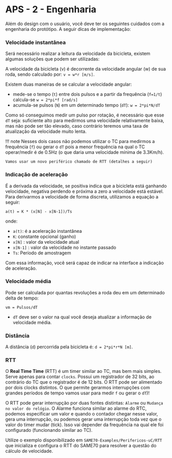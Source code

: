 # APS - 2 - Engenharia

Além do design com o usuário, você deve ter os seguintes cuidados com a
engenharia do protótipo. A seguir dicas de implementação:

### Velocidade instantânea 

Será necessário realizar a leitura da velocidade da bicicleta, existem algumas
soluções que podem ser utilizadas:

A velocidade da bicicleta (v) é decorrente da velocidade angular (w) de sua
roda, sendo calculado por: `v = w*r [m/s]`.

Existem duas maneiras de se calcular a velocidade angular: 

- mede-se o tempo (`t`) entre dois pulsos e a partir da frequência (`f=1/t`) calcula-se `w = 2*pi*f [rad/s]`
- acumula-se pulsos (`N`) em um determinado tempo (`dT`): `w = 2*pi*N/dT`

Como só conseguimos medir um pulso por rotação, é necessário que esse `dT` seja:
suficiente alto  para medirmos uma velocidade relativamente baixa, mas não pode
ser tão elevado, caso contrário teremos uma taxa de atualização da velocidade muito lenta.

!!! note
    Nesses dois casos não podemos utilizar o TC para medirmos a frequência (`f`) ou
    gerar o `dT` pois  a menor frequência na qual o TC operar/medir é de 0.5Hz (o
    que daria  uma velocidade mínima de 3.3Km/h).
    
    Vamos usar um novo periférico chamado de RTT (detalhes a seguir)

### Indicação de aceleração

É a derivada da velocidade, se positiva indica que a bicicleta está ganhando
velocidade, negativa perdendo e próxima a zero a velocidade está estável. Para
derivarmos a velocidade de forma discreta, utilizamos a equação a seguir:

`a(t) = K * (x[N] - x[N-1])/Ts`

onde:

- `a(t)`: é a aceleração instantânea 
- `K`: constante opcional (ganho)
- `x[N]` : valor da velocidade atual
- `x[N-1]` : valor da velocidade no instante passado
- `Ts`: Período de amostragem

Com essa informação, você será capaz de indicar na interface a indicação de aceleração.

### Velocidade média

Pode ser calculada por quantas revoluções a roda deu em um determinado delta de tempo:

`vm = Pulsos/dT`

- `dT` deve ser o valor na qual você deseja atualizar a informação de velocidade média.

### Distância

A distância (`d`) percorrida pela bicicleta é: `d = 2*pi*r*N [m]`.

### RTT

O **Real Time Time** (RTT) é um timer similar ao TC, mas bem mais simples. Serve
apenas para contar `clocks`. Possui um registrador de 32 bits, ao contrário do
TC que o  registrador é de 12 bits. O RTT pode ser alimentado por dois clocks
distintos.  O que permite gerarmos interrupções com grandes períodos de tempo
vamos usar para medir `f` ou  gerar o `dT`)!

O RTT pode gerar interrupção por duas fontes distintas: `Alarme` ou `Mudança no
valor do relógio`. O Alarme funciona similar ao alarme do RTC,
podemos especificar um valor e quando o contador chegar nesse valor,
gera uma interrupção, ou podemos gerar uma interrupção toda vez que o valor
do timer mudar (tick). Isso vai depender da frequência 
na qual ele foi configurado (funcionando similar ao TC).

Utilize o exemplo disponibilizado em `SAME70-Examples/Perifericos-uC/RTT`
que inicializa e configura o RTT do SAME70 para resolver a questão do cálculo de velocidade.

